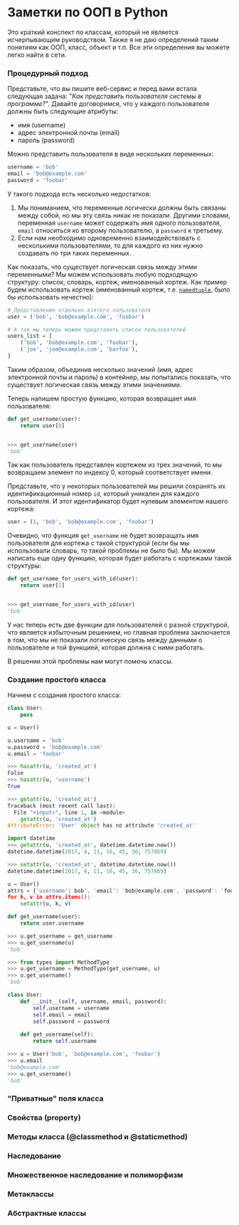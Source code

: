 # Заметки по ООП в Python

Это краткий конспект по классам, который не является исчерпывающим руководством. Также я не даю определений таким понятиям как ООП, класс, объект и т.п. Все эти определения вы можете легко найти в сети.

### Процедурный подход

Представьте, что вы пишите веб-сервис и перед вами встала следующая задача: "_Как представить пользователя системы в программе?_". Давайте договоримся, что у каждого пользователя должны быть следующие атрибуты:

* имя \(username\)
* адрес электронной почты \(email\)
* пароль \(password\)

Можно представить пользователя в виде нескольких переменных:

```py
username = 'bob'
email = 'bob@example.com'
password = 'foobar'
```

У такого подхода есть несколько недостатков:

1. Мы пониманием, что переменные логически должны быть связаны между собой, но мы эту связь никак не показали. Другими словами, переменная `username`  может содержать имя одного пользователя, `email` относиться ко второму пользователю, а `password` к третьему.
2. Если нам необходимо одновременно взаимодействовать с несколькими пользователями, то для каждого из них нужно создавать по три таких переменных.

Как показать, что существует логическая связь между этими переменными? Мы можем использовать любую подходящую структуру: список, словарь, кортеж, именованный кортеж. Как пример будем использовать кортеж \(именованный кортеж, т.е. [`namedtuple`](https://www.blog.pythonlibrary.org/2016/03/15/python-201-namedtuple/), было бы использовать нечестно\):

```py
# Представление отдельно взятого пользователя
user = ('bob', 'bob@example.com', 'foobar') 

# А так мы теперь можем представить список пользователей
users_list = [
    ('bob', 'bob@example.com', 'foobar'),
    ('joe', 'joe@example.com', 'barfoo'),
]
```

Таким образом, объединив несколько значений \(имя, адрес электронной почты и пароль\) в контейнер, мы попытались показать, что существует логическая связь между этими значениями.

Теперь напишем простую функцию, которая возвращает имя пользователя:

```py
def get_username(user):
    return user[0]


>>> get_username(user)
'bob'
```

Так как пользователь представлен кортежем из трех значений, то мы возвращаем элемент по индексу 0, который соответствует имени.

Представьте, что у некоторых пользователей мы решили сохранять их идентификационный номер `id`, который уникален для каждого пользователя. И этот идентификатор будет нулевым элементом нашего кортежа:

```py
user = (1, 'bob', 'bob@example.com', 'foobar')
```

Очевидно, что функция `get_username` не будет возвращать имя пользователя для кортежа с такой структурой \(если бы мы использовали словарь, то такой проблемы не было бы\). Мы можем написать еще одну функцию, которая будет работать с кортежами такой структуры:

```py
def get_username_for_users_with_id(user):
    return user[1]


>>> get_username_for_users_with_id(user)
'bob'
```

У нас теперь есть две функции для пользователей с разной структурой, что является избыточным решением, но главная проблема заключается в том, что мы не показали логическую связь между данными о пользователе и той функцией, которая должна с ними работать.

В решении этой проблемы нам могут помочь классы.

### Создание простого класса

Начнем с создания простого класса:

```py
class User:
    pass
```



```py
u = User()
```



```py
u.username = 'bob'
u.password = 'bob@example.com'
u.email = 'foobar'
```



```py
>>> hasattr(u, 'created_at')
False
>>> hasattr(u, 'username')
True

>>> getattr(u, 'created_at')
Traceback (most recent call last):
  File "<input>", line 1, in <module>
    getattr(u, 'created_at')
AttributeError: 'User' object has no attribute 'created_at'

import datetime
>>> getattr(u, 'created_at', datetime.datetime.now())
datetime.datetime(2017, 4, 11, 16, 45, 36, 757869)

>>> setattr(u, 'created_at', datetime.datetime.now())
datetime.datetime(2017, 4, 11, 16, 45, 36, 757869)
```



```py
u = User()
attrs = {'username': bob', 'email': 'bob@example.com', 'password': 'foobar'}
for k, v in attrs.items():
    setattr(u, k, v)
```



```py
def get_username(user):
    return user.username

>>> u.get_username = get_username
>>> u.get_username(u)
'bob'
```



```py
>>> from types import MethodType
>>> u.get_username = MethodType(get_username, u)
>>> u.get_username()
'bob'
```



```py
class User:
    def __init__(self, username, email, password):
        self.username = username
        self.email = email
        self.password = password
    
    def get_username(self):
        return self.username
```



```py
>>> u = User('bob', 'bob@example.com', 'foobar')
>>> u.email
'bob@example.com'
>>> u.get_username()
'bob'
```



### "Приватные" поля класса



### Свойства \(property\)



### Методы класса \(@classmethod и @staticmethod\)



### Наследование



### Множественное наследование и полиморфизм



### Метаклассы



### Абстрактные классы



